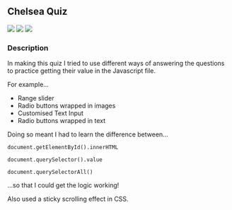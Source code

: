 <h2>Chelsea Quiz</h2>

![](https://img.shields.io/github/last-commit/arthurfincham/chelsea_quiz)
![](https://img.shields.io/github/languages/count/arthurfincham/chelsea_quiz)
![](https://img.shields.io/github/languages/code-size/arthurfincham/chelsea_quiz)

<h3>Description</h3>

In making this quiz I tried to use different ways of answering the questions to practice getting their value in the Javascript file.

For example...
<ul>
  <li>Range slider</li>
  <li>Radio buttons wrapped in images</li>
  <li>Customised Text Input</li>
  <li>Radio buttons wrapped in text</li>
</ul>

Doing so meant I had to learn the difference between...
```
document.getElementById().innerHTML
```
```
document.querySelector().value
```
```
document.querySelectorAll()
```
...so that I could get the logic working!


Also used a sticky scrolling effect in CSS.